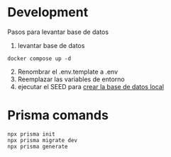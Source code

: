 # Development
Pasos para levantar base de datos

1. levantar base de datos
```
docker compose up -d
```

2. Renombrar el .env.template a .env
3. Reemplazar las variables de entorno
4. ejecutar el SEED para [crear la base de datos local](https://localhost:3000/api/seed)


# Prisma comands
```
npx prisma init
npx prisma migrate dev
npx prisma generate
```
